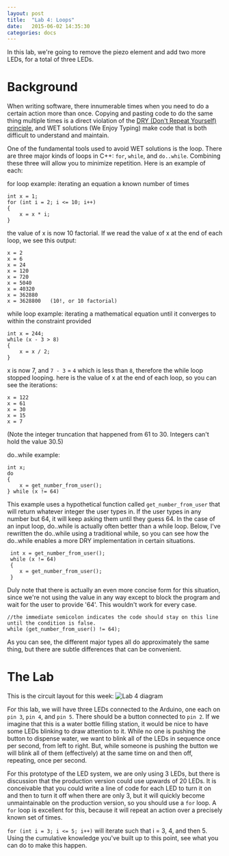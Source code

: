 ```yaml
---
layout: post
title:  "Lab 4: Loops"
date:   2015-06-02 14:35:30
categories: docs
---
```


In this lab, we're going to remove the piezo element and add two more LEDs, for a total of three LEDs.

Background
==========

When writing software, there innumerable times when you need to do a certain action more than once. Copying and pasting code to do the same thing multiple times is a direct violation of the [DRY (Don't Repeat Yourself) principle](https://en.wikipedia.org/wiki/Don't_repeat_yourself), and WET solutions (We Enjoy Typing) make code that is both difficult to understand and maintain.

One of the fundamental tools used to avoid WET solutions is the loop. There are three major kinds of loops in C++: `for`, `while`, and `do..while`. Combining these three will allow you to minimize repetition. Here is an example of each:

for loop example: iterating an equation a known number of times

    int x = 1;
    for (int i = 2; i <= 10; i++)
    {
        x = x * i;
    }

the value of x is now 10 factorial. If we read the value of x at the end of each loop, we see this output:

    x = 2
    x = 6
    x = 24
    x = 120
    x = 720
    x = 5040
    x = 40320
    x = 362880
    x = 3628800   (10!, or 10 factorial)


while loop example: iterating a mathematical equation until it converges to within the constraint provided

    int x = 244;
    while (x - 3 > 8)
    {
        x = x / 2;
    }

x is now 7, and `7 - 3` = `4` which is less than `8`, therefore the while loop stopped looping.
here is the value of x at the end of each loop, so you can see the iterations:

    x = 122
    x = 61
    x = 30
    x = 15
    x = 7

(Note the integer truncation that happened from 61 to 30. Integers can't hold the value 30.5)

do..while example:

    int x;
    do
    {
        x = get_number_from_user();
    } while (x != 64)

This example uses a hypothetical function called `get_number_from_user` that will return whatever integer the user types in.
If the user types in any number but 64, it will keep asking them until they guess 64. In the case of an input loop, do..while
is actually often better than a while loop. Below, I've rewritten the do..while using a traditional while, so you can see how
the do..while enables a more DRY implementation in certain situations.

     int x = get_number_from_user();
     while (x != 64)
     {
        x = get_number_from_user();
     }

Duly note that there is actually an even more concise form for this situation, since we're not using the value in any way
except to block the program and wait for the user to provide '64'. This wouldn't work for every case.


    //the immediate semicolon indicates the code should stay on this line until the condition is false.
    while (get_number_from_user() != 64);

As you can see, the different major types all do approximately the same thing, but there are subtle differences that can be convenient.

The Lab
=======

This is the circuit layout for this week:
![Lab 4 diagram]({{site.url}}/images/lab_4.jpg)

For this lab, we will have three LEDs connected to the Arduino, one each on `pin 3`, `pin 4`, and `pin 5`. There should be a button connected to `pin 2`. If we imagine that this is a water bottle filling station, it would be nice to have some LEDs blinking to draw attention to it. While no one is pushing the button to dispense water, we want to blink all of the LEDs in sequence once per second, from left to right. But, while someone is pushing the button we will blink all of them (effectively) at the same time on and then off, repeating, once per second. 

For this prototype of the LED system, we are only using 3 LEDs, but there is discussion that the production version could use upwards of 20 LEDs. It is conceivable that you could write a line of code for each LED to turn it on and then to turn it off when there are only 3, but it will quickly become unmaintainable on the production version, so you should use a `for` loop. A `for` loop is excellent for this, because it will repeat an action over a precisely known set of times.

`for (int i = 3; i <= 5; i++)` will iterate such that i = 3, 4, and then 5. Using the cumulative knowledge you've built up to this point, see what you can do to make this happen.